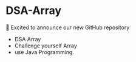 # DSA-Array
 🚀 Excited to announce our new GitHub repository 
 - DSA Array
 - Challenge yourself Array
 - use Java Programming.
